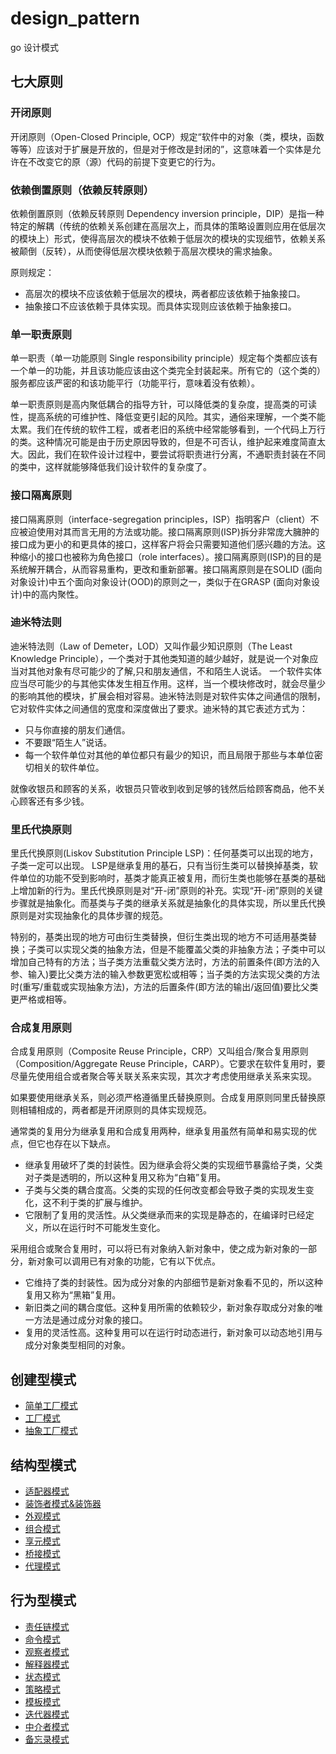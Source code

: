 # design_pattern
go 设计模式

## 七大原则
### 开闭原则
开闭原则（Open-Closed Principle, OCP）规定“软件中的对象（类，模块，函数等等）应该对于扩展是开放的，但是对于修改是封闭的”，这意味着一个实体是允许在不改变它的原（源）代码的前提下变更它的行为。

### 依赖倒置原则（依赖反转原则）
依赖倒置原则（依赖反转原则 Dependency inversion principle，DIP）是指一种特定的解耦（传统的依赖关系创建在高层次上，而具体的策略设置则应用在低层次的模块上）形式，使得高层次的模块不依赖于低层次的模块的实现细节，依赖关系被颠倒（反转），从而使得低层次模块依赖于高层次模块的需求抽象。

原则规定：
- 高层次的模块不应该依赖于低层次的模块，两者都应该依赖于抽象接口。
- 抽象接口不应该依赖于具体实现。而具体实现则应该依赖于抽象接口。

### 单一职责原则
单一职责（单一功能原则 Single responsibility principle）规定每个类都应该有一个单一的功能，并且该功能应该由这个类完全封装起来。所有它的（这个类的）服务都应该严密的和该功能平行（功能平行，意味着没有依赖）。

单一职责原则是高内聚低耦合的指导方针，可以降低类的复杂度，提高类的可读性，提高系统的可维护性、降低变更引起的风险。其实，通俗来理解，一个类不能太累。我们在传统的软件工程，或者老旧的系统中经常能够看到，一个代码上万行的类。这种情况可能是由于历史原因导致的，但是不可否认，维护起来难度简直太大。因此，我们在软件设计过程中，要尝试将职责进行分离，不通职责封装在不同的类中，这样就能够降低我们设计软件的复杂度了。

### 接口隔离原则
接口隔离原则（interface-segregation principles，ISP）指明客户（client）不应被迫使用对其而言无用的方法或功能。接口隔离原则(ISP)拆分非常庞大臃肿的接口成为更小的和更具体的接口，这样客户将会只需要知道他们感兴趣的方法。这种缩小的接口也被称为角色接口（role interfaces）。接口隔离原则(ISP)的目的是系统解开耦合，从而容易重构，更改和重新部署。接口隔离原则是在SOLID (面向对象设计)中五个面向对象设计(OOD)的原则之一，类似于在GRASP (面向对象设计)中的高内聚性。

### 迪米特法则
迪米特法则（Law of Demeter，LOD）又叫作最少知识原则（The Least Knowledge Principle），一个类对于其他类知道的越少越好，就是说一个对象应当对其他对象有尽可能少的了解,只和朋友通信，不和陌生人说话。
一个软件实体应当尽可能少的与其他实体发生相互作用。这样，当一个模块修改时，就会尽量少的影响其他的模块，扩展会相对容易。迪米特法则是对软件实体之间通信的限制，它对软件实体之间通信的宽度和深度做出了要求。迪米特的其它表述方式为：
- 只与你直接的朋友们通信。
- 不要跟“陌生人”说话。
- 每一个软件单位对其他的单位都只有最少的知识，而且局限于那些与本单位密切相关的软件单位。

就像收银员和顾客的关系，收银员只管收到收到足够的钱然后给顾客商品，他不关心顾客还有多少钱。

### 里氏代换原则
里氏代换原则(Liskov Substitution Principle LSP)：任何基类可以出现的地方，子类一定可以出现。 LSP是继承复用的基石，只有当衍生类可以替换掉基类，软件单位的功能不受到影响时，基类才能真正被复用，而衍生类也能够在基类的基础上增加新的行为。里氏代换原则是对“开-闭”原则的补充。实现“开-闭”原则的关键步骤就是抽象化。而基类与子类的继承关系就是抽象化的具体实现，所以里氏代换原则是对实现抽象化的具体步骤的规范。

特别的，基类出现的地方可由衍生类替换，但衍生类出现的地方不可适用基类替换；子类可以实现父类的抽象方法，但是不能覆盖父类的非抽象方法；子类中可以增加自己特有的方法；当子类方法重载父类方法时，方法的前置条件(即方法的入参、输入)要比父类方法的输入参数更宽松或相等；当子类的方法实现父类的方法时(重写/重载或实现抽象方法)，方法的后置条件(即方法的输出/返回值)要比父类更严格或相等。

### 合成复用原则
合成复用原则（Composite Reuse Principle，CRP）又叫组合/聚合复用原则（Composition/Aggregate Reuse Principle，CARP）。它要求在软件复用时，要尽量先使用组合或者聚合等关联关系来实现，其次才考虑使用继承关系来实现。

如果要使用继承关系，则必须严格遵循里氏替换原则。合成复用原则同里氏替换原则相辅相成的，两者都是开闭原则的具体实现规范。


通常类的复用分为继承复用和合成复用两种，继承复用虽然有简单和易实现的优点，但它也存在以下缺点。
- 继承复用破坏了类的封装性。因为继承会将父类的实现细节暴露给子类，父类对子类是透明的，所以这种复用又称为“白箱”复用。
- 子类与父类的耦合度高。父类的实现的任何改变都会导致子类的实现发生变化，这不利于类的扩展与维护。
- 它限制了复用的灵活性。从父类继承而来的实现是静态的，在编译时已经定义，所以在运行时不可能发生变化。

采用组合或聚合复用时，可以将已有对象纳入新对象中，使之成为新对象的一部分，新对象可以调用已有对象的功能，它有以下优点。
- 它维持了类的封装性。因为成分对象的内部细节是新对象看不见的，所以这种复用又称为“黑箱”复用。
- 新旧类之间的耦合度低。这种复用所需的依赖较少，新对象存取成分对象的唯一方法是通过成分对象的接口。
- 复用的灵活性高。这种复用可以在运行时动态进行，新对象可以动态地引用与成分对象类型相同的对象。


## 创建型模式
- [简单工厂模式](https://github.com/hunyxv/design_pattern/tree/master/01%20-%20simplefactory)
- [工厂模式](https://github.com/hunyxv/design_pattern/tree/master/02%20-%20factorymethod)
- [抽象工厂模式](https://github.com/hunyxv/design_pattern/tree/master/03%20-%20abstractfactory)

## 结构型模式
- [适配器模式](https://github.com/hunyxv/design_pattern/tree/master/04%20-%20adapter)
- [装饰者模式&装饰器](https://github.com/hunyxv/design_pattern/tree/master/05%20-%20decorator)
- [外观模式](https://github.com/hunyxv/design_pattern/tree/master/06%20-%20facade)
- [组合模式](https://github.com/hunyxv/design_pattern/tree/master/07%20-%20composite)
- [享元模式](https://github.com/hunyxv/design_pattern/tree/master/08%20-%20flyweight)
- [桥接模式](https://github.com/hunyxv/design_pattern/tree/master/09%20-%20bridge)
- [代理模式](https://github.com/hunyxv/design_pattern/tree/master/10%20-%20proxy)

## 行为型模式
- [责任链模式](https://github.com/hunyxv/design_pattern/tree/master/11%20-%20chain_of_responsibility)
- [命令模式](https://github.com/hunyxv/design_pattern/tree/master/12%20-%20command)
- [观察者模式](https://github.com/hunyxv/design_pattern/tree/master/13%20-%20observer)
- [解释器模式](https://github.com/hunyxv/design_pattern/tree/master/14%20-%20interpreter)
- [状态模式](https://github.com/hunyxv/design_pattern/tree/master/15%20-%20state)
- [策略模式](https://github.com/hunyxv/design_pattern/tree/master/16%20-%20strategy)
- [模板模式](https://github.com/hunyxv/design_pattern/tree/master/17%20-%20template)
- [迭代器模式](https://github.com/hunyxv/design_pattern/tree/master/18%20-%20iterator)
- [中介者模式](https://github.com/hunyxv/design_pattern/tree/master/19%20-%20mediator)
- [备忘录模式](https://github.com/hunyxv/design_pattern/tree/master/20%20-%20memento)
